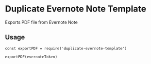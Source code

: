 # Duplicate Evernote Note Template

Exports PDF file from Evernote Note

## Usage

```
const exportPDF = require('duplicate-evernote-template')

exportPDF(evernoteToken)

```